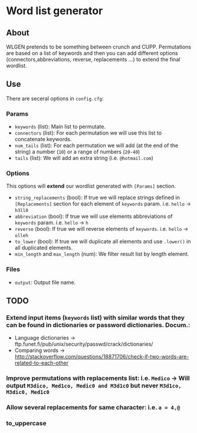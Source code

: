 # Word list generator

## About
WLGEN pretends to be something between crunch and CUPP. Permutations are based on a list of keywords and then you can add different options (connectors,abbreviations, reverse, replacements ...) to extend the final wordlist.

## Use
There are seceral options in `config.cfg`:

### Params
- `keywords` (list): Main list to permutate.
- `connectors` (list): For each permutation we will use this list to concatenate keywords.
- `num_tails` (list): For each permutation we will add (at the end of the string) a number (`10`) or a range of numbers (`20-40`)
- `tails` (list): We will add an extra string (i.e. `@hotmail.com`)

### Options
This options will **extend** our wordlist generated with `[Params]` section.
- `string_replacements` (bool): If true we will replace strings defined in `[Replacements]` section for each element of `keywords` param. i.e. `hello` -> `h3ll0`
- `abbreviation` (bool): If true we will use elements abbreviations of `keywords` param. i.e. `hello` -> `h`
- `reverse` (bool): If true we will reverse elements of `keywords`. i.e. `hello` -> `olleh`
- `to_lower` (bool): If true we will duplicate all elements and use `.lower()` in all duplicated elements.
- `min_length` and `max_length` (num): We filter result list by length element.

### Files
- `output`: Output file name.

## TODO
### Extend input items (`keywords` list) with similar words that they can be found in dictionaries or password dictionaries. Docum.:
- Language dictionaries -> ftp.funet.fi/pub/unix/security/passwd/crack/dictionaries/
- Comparing words -> http://stackoverflow.com/questions/18871706/check-if-two-words-are-related-to-each-other
### Improve permutations with replacements list: i.e. `Medico` -> Will output `M3dico, Med1co, Medic0 and M3d1c0` but never `M3d1co, M3dic0, Med1c0`
### Allow several replacements for same character: i.e. `a = 4,@`
### to_uppercase

